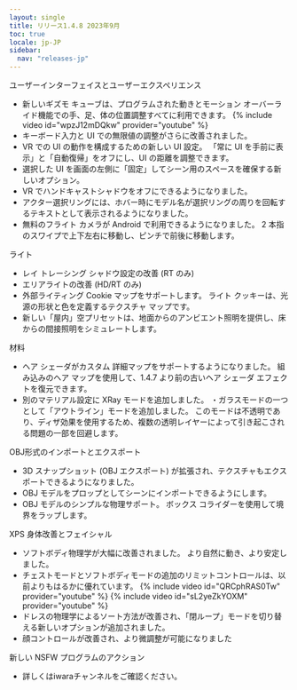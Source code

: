 ```yaml
---
layout: single
title: リリース1.4.8 2023年9月
toc: true
locale: jp-JP
sidebar:
  nav: "releases-jp"
---
```


ユーザーインターフェイスとユーザーエクスペリエンス
* 新しいギズモ キューブは、プログラムされた動きとモーション オーバーライド機能での手、足、体の位置調整すべてに利用できます。
{% include video id="wpzJ12mDQkw" provider="youtube" %}
* キーボード入力と UI での無限値の調整がさらに改善されました。
* VR での UI の動作を構成するための新しい UI 設定。 「常に UI を手前に表示」と「自動復帰」をオフにし、UI の距離を調整できます。
* 選択した UI を画面の左側に「固定」してシーン用のスペースを確保する新しいオプション。
* VR でハンドキャストシャドウをオフにできるようになりました。
* アクター選択リングには、ホバー時にモデル名が選択リングの周りを回転するテキストとして表示されるようになりました。
* 無料のフライト カメラが Android で利用できるようになりました。 2 本指のスワイプで上下左右に移動し、ピンチで前後に移動します。


ライト
* レイ トレーシング シャドウ設定の改善 (RT のみ)
* エリアライトの改善 (HD/RT のみ)
* 外部ライティング Cookie マップをサポートします。 ライト クッキーは、光源の形状と色を定義するテクスチャ マップです。
* 新しい「屋内」空プリセットは、地面からのアンビエント照明を提供し、床からの間接照明をシミュレートします。


材料
* ヘア シェーダがカスタム 詳細マップをサポートするようになりました。 組み込みのヘア マップを使用して、1.4.7 より前の古いヘア シェーダ エフェクトを復元できます。
* 別のマテリアル設定に XRay モードを追加しました。
・ガラスモードの一つとして「アウトライン」モードを追加しました。 このモードは不透明であり、ディザ効果を使用するため、複数の透明レイヤーによって引き起こされる問題の一部を回避します。


OBJ形式のインポートとエクスポート
* 3D スナップショット (OBJ エクスポート) が拡張され、テクスチャもエクスポートできるようになりました。
* OBJ モデルをプロップとしてシーンにインポートできるようにします。
* OBJ モデルのシンプルな物理サポート。 ボックス コライダーを使用して境界をラップします。


XPS 身体改善とフェイシャル
* ソフトボディ物理学が大幅に改善されました。 より自然に動き、より安定しました。
* チェストモードとソフトボディモードの追加のリミットコントロールは、以前よりもはるかに優れています。
{% include video id="QRCphRAS0Tw" provider="youtube" %}
{% include video id="sL2yeZkYOXM" provider="youtube" %}
* ドレスの物理学によるソート方法が改善され、「閉ループ」モードを切り替える新しいオプションが追加されました。
* 顔コントロールが改善され、より微調整が可能になりました


新しい NSFW プログラムのアクション
* 詳しくはiwaraチャンネルをご確認ください。